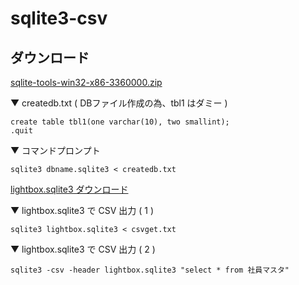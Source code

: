 # sqlite3-csv

## ダウンロード 
[sqlite-tools-win32-x86-3360000.zip](https://www.sqlite.org/download.html)

▼ createdb.txt ( DBファイル作成の為、tbl1 はダミー )
```
create table tbl1(one varchar(10), two smallint);
.quit
```

▼ コマンドプロンプト
```
sqlite3 dbname.sqlite3 < createdb.txt
```

[lightbox.sqlite3 ダウンロード](https://github.com/winofsql/resource-winofsql/raw/main/sqlite3/lightbox.sqlite3)

▼ lightbox.sqlite3 で CSV 出力 ( 1 )
```
sqlite3 lightbox.sqlite3 < csvget.txt
```

▼ lightbox.sqlite3 で CSV 出力 ( 2 )
```
sqlite3 -csv -header lightbox.sqlite3 "select * from 社員マスタ"
```
